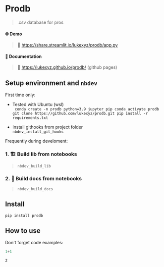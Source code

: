 # Prodb 
> .csv database for pros


#### 🌐 Demo
> 🔗 https://share.streamlit.io/lukexyz/prodb/app.py
#### 📝 Documentation
> 🔗 https://lukexyz.github.io/prodb/ (github pages)

## Setup environment and `nbdev`
First time only:

* Tested with Ubuntu (wsl)  
`
conda create -n prodb python=3.9 jupyter pip
conda activate prodb
git clone https://github.com/lukexyz/prodb.git
pip install -r requirements.txt`  
  
  
* Install githooks from project folder  
`nbdev_install_git_hooks`  

Frequently during develoment:  
### 1. 🏗️ **Build lib** from notebooks  
> `nbdev_build_lib` 


### 2. 📝 **Build docs** from notebooks  
> `nbdev_build_docs` 

## Install

`pip install prodb`

## How to use

Don't forget code examples:

```python
1+1
```




    2


